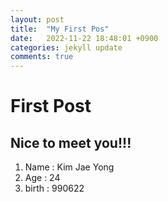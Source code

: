 ```yaml
---
layout: post
title:  "My First Pos"
date:   2022-11-22 18:48:01 +0900
categories: jekyll update
comments: true
---
```


# First Post

## Nice to meet you!!!

1. Name : Kim Jae Yong
2. Age : 24
3. birth : 990622
